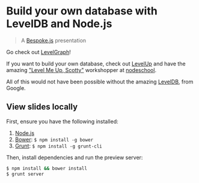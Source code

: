 # Build your own database with LevelDB and Node.js

> A [Bespoke.js](http://markdalgleish.com/projects/bespoke.js) presentation

Go check out [LevelGraph](http://levelgraph.io)!

If you want to build your own database, check out
[LevelUp](http://github.com/rvagg/node-levelup)
and have the amazing ["Level Me Up, Scotty"](http://nodeschool.io/#levelmeup)
workshopper at [nodeschool](http://nodeschool.io).

All of this would not have been possible without the amazing
 [LevelDB](https://code.google.com/p/leveldb/), from Google.

## View slides locally

First, ensure you have the following installed:

1. [Node.js](http://nodejs.org)
2. [Bower](http://bower.io): `$ npm install -g bower`
3. [Grunt](http://gruntjs.com): `$ npm install -g grunt-cli`

Then, install dependencies and run the preview server:

```bash
$ npm install && bower install
$ grunt server
```

